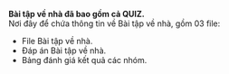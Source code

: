 <b> Bài tập về nhà đã bao gồm cả QUIZ. </b>
<br>
Nơi đây để chứa thông tin về Bài tập về nhà, gồm 03 file:
+ File Bài tập về nhà.
+ Đáp án Bài tập về nhà.
+ Bảng đánh giá kết quả các nhóm.
